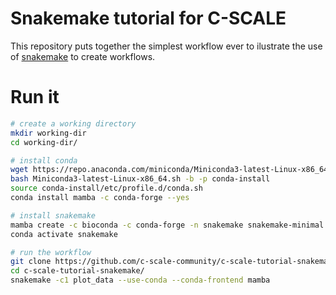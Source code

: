 # Snakemake tutorial for C-SCALE

This repository puts together the simplest workflow ever to ilustrate the
use of [snakemake](https://snakemake.readthedocs.io/) to create workflows.

# Run it

```bash
# create a working directory
mkdir working-dir
cd working-dir/

# install conda
wget https://repo.anaconda.com/miniconda/Miniconda3-latest-Linux-x86_64.sh
bash Miniconda3-latest-Linux-x86_64.sh -b -p conda-install
source conda-install/etc/profile.d/conda.sh 
conda install mamba -c conda-forge --yes

# install snakemake
mamba create -c bioconda -c conda-forge -n snakemake snakemake-minimal --yes
conda activate snakemake

# run the workflow
git clone https://github.com/c-scale-community/c-scale-tutorial-snakemake.git
cd c-scale-tutorial-snakemake/
snakemake -c1 plot_data --use-conda --conda-frontend mamba
```
